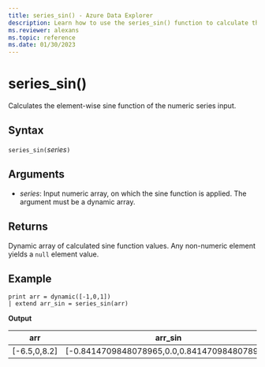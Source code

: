 ```yaml
---
title: series_sin() - Azure Data Explorer
description: Learn how to use the series_sin() function to calculate the element-wise sine of the numeric series input.
ms.reviewer: alexans
ms.topic: reference
ms.date: 01/30/2023
---
```

# series_sin()

Calculates the element-wise sine function of the numeric series input.

## Syntax

`series_sin(`*series*`)`

## Arguments

* *series*: Input numeric array, on which the sine function is applied. The argument must be a dynamic array.

## Returns

Dynamic array of calculated sine function values. Any non-numeric element yields a `null` element value.

## Example

<!-- csl: https://help.kusto.windows.net/Samples -->
```kusto
print arr = dynamic([-1,0,1])
| extend arr_sin = series_sin(arr)
```

**Output**

|arr|arr_sin|
|---|---|
|[-6.5,0,8.2]|[-0.8414709848078965,0.0,0.8414709848078965]|
